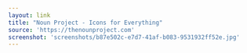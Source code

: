 ```yaml
---
layout: link
title: "Noun Project - Icons for Everything"
source: 'https://thenounproject.com'
screenshot: 'screenshots/b87e502c-e7d7-41af-b083-9531932ff52e.jpg'
---
```



